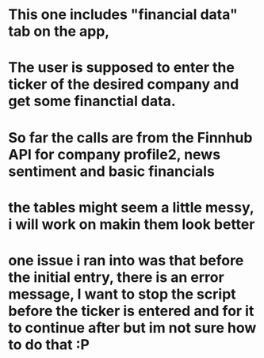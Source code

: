 # This one includes "financial data" tab on the app, 

# The user is supposed to enter the ticker of the desired company and get some financtial data.

# So far the calls are from the Finnhub API for company profile2, news sentiment and basic financials

# the tables might seem a little messy, i will work on makin them look better

# one issue i ran into was that before the initial entry, there is an error message, I want to stop the script before the ticker is entered and for it to continue after but im not sure how to do that :P
